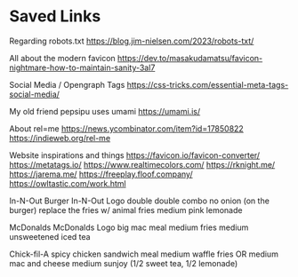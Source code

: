 # Saved Links

Regarding robots.txt
<https://blog.jim-nielsen.com/2023/robots-txt/>

All about the modern favicon
<https://dev.to/masakudamatsu/favicon-nightmare-how-to-maintain-sanity-3al7>

Social Media / Opengraph Tags
<https://css-tricks.com/essential-meta-tags-social-media/>

My old friend pepsipu uses umami
<https://umami.is/>

About rel=me
<https://news.ycombinator.com/item?id=17850822>
<https://indieweb.org/rel-me>

Website inspirations and things
<https://favicon.io/favicon-converter/>
<https://metatags.io/>
<https://www.realtimecolors.com/>
<https://rknight.me/>
<https://jarema.me/>
<https://freeplay.floof.company/>
<https://owltastic.com/work.html>

In-N-Out Burger
In-N-Out Logo
double double combo no onion (on the burger)
replace the fries w/ animal fries
medium pink lemonade

McDonalds
McDonalds Logo
big mac meal
medium fries
medium unsweetened iced tea

Chick-fil-A
spicy chicken sandwich meal
medium waffle fries OR medium mac and cheese
medium sunjoy (1/2 sweet tea, 1/2 lemonade)
